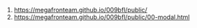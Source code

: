 1. <https://megafronteam.github.io/009bfl/public/>
2. <https://megafronteam.github.io/009bfl/public/00-modal.html>